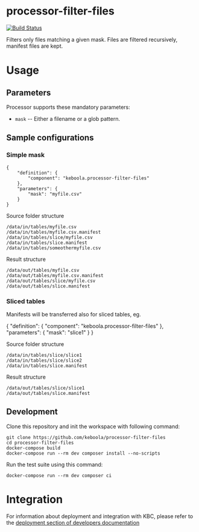 # processor-filter-files

[![Build Status](https://travis-ci.org/keboola/processor-filter-files.svg?branch=master)](https://travis-ci.org/keboola/processor-filter-files)

Filters only files matching a given mask. Files are filtered recursively, manifest files are kept.

# Usage

## Parameters

Processor supports these mandatory parameters:

 - `mask` -- Either a filename or a glob pattern.

## Sample configurations

### Simple mask

```
{
    "definition": {
        "component": "keboola.processor-filter-files"
    },
    "parameters": {
        "mask": "myfile.csv"
    }
}

```

Source folder structure

```
/data/in/tables/myfile.csv
/data/in/tables/myfile.csv.manifest
/data/in/tables/slice/myfile.csv
/data/in/tables/slice.manifest
/data/in/tables/someothermyfile.csv
```

Result structure

```
/data/out/tables/myfile.csv
/data/out/tables/myfile.csv.manifest
/data/out/tables/slice/myfile.csv
/data/out/tables/slice.manifest

```

### Sliced tables

Manifests will be transferred also for sliced tables, eg.

{
    "definition": {
        "component": "keboola.processor-filter-files"
    },
    "parameters": {
        "mask": "slice1"
    }
}

Source folder structure

```
/data/in/tables/slice/slice1
/data/in/tables/slice/slice2
/data/in/tables/slice.manifest
```

Result structure

```
/data/out/tables/slice/slice1
/data/out/tables/slice.manifest

```


## Development

Clone this repository and init the workspace with following command:

```
git clone https://github.com/keboola/processor-filter-files
cd processor-filter-files
docker-compose build
docker-compose run --rm dev composer install --no-scripts
```

Run the test suite using this command:

```
docker-compose run --rm dev composer ci
```

# Integration

For information about deployment and integration with KBC, please refer to the [deployment section of developers documentation](https://developers.keboola.com/extend/component/deployment/)
